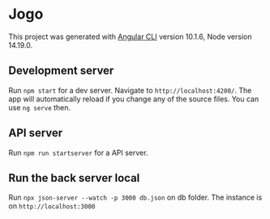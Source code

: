 # Jogo

This project was generated with [Angular CLI](https://github.com/angular/angular-cli) version 10.1.6, Node version 14.19.0.

## Development server

Run `npm start` for a dev server. Navigate to `http://localhost:4200/`. The app will automatically reload if you change any of the source files.
You can use `ng serve` then.

## API server

Run `npm run startserver` for a API server.

## Run the back server local
Run `npx json-server --watch -p 3000 db.json` on db folder. The instance is on `http://localhost:3000`
